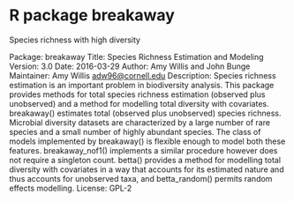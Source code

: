# R package breakaway
Species richness with high diversity

Package: breakaway
Title: Species Richness Estimation and Modeling
Version: 3.0
Date: 2016-03-29
Author: Amy Willis and John Bunge
Maintainer: Amy Willis <adw96@cornell.edu>
Description: Species richness estimation is an important problem in biodiversity analysis. This package provides methods for total species richness estimation (observed plus unobserved) and a method for modelling total diversity with covariates. breakaway() estimates total (observed plus unobserved) species richness. Microbial diversity datasets are characterized by a large number of rare species and a small number of highly abundant species. The class of models implemented by breakaway() is flexible enough to model both these features. breakaway_nof1() implements a similar procedure however does not require a singleton count. betta() provides a method for modelling total diversity with covariates in a way that accounts for its estimated nature and thus accounts for unobserved taxa, and betta_random() permits random effects modelling.
License: GPL-2

